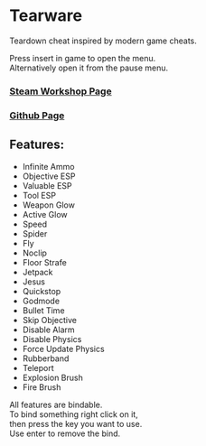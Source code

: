# Tearware
Teardown cheat inspired by modern game cheats.
  
  
Press insert in game to open the menu.  
Alternatively open it from the pause menu.

### [Steam Workshop Page](https://steamcommunity.com/sharedfiles/filedetails/?id=2798126764) 
### [Github Page](https://github.com/SigmaSkid/Tearware)

## Features:
- Infinite Ammo
- Objective ESP
- Valuable ESP
- Tool ESP
- Weapon Glow
- Active Glow
- Speed
- Spider
- Fly
- Noclip
- Floor Strafe
- Jetpack
- Jesus
- Quickstop
- Godmode
- Bullet Time
- Skip Objective
- Disable Alarm
- Disable Physics
- Force Update Physics
- Rubberband
- Teleport
- Explosion Brush
- Fire Brush

All features are bindable.  
To bind something right click on it,  
then press the key you want to use.  
Use enter to remove the bind.  
